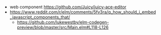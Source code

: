 - web component https://github.com/Juicy/juicy-ace-editor
- https://www.reddit.com/r/elm/comments/5fv3ra/q_how_should_i_embed_javascript_components_that/
  - https://github.com/lukewestby/elm-codegen-preview/blob/master/src/Main.elm#L118-L126
